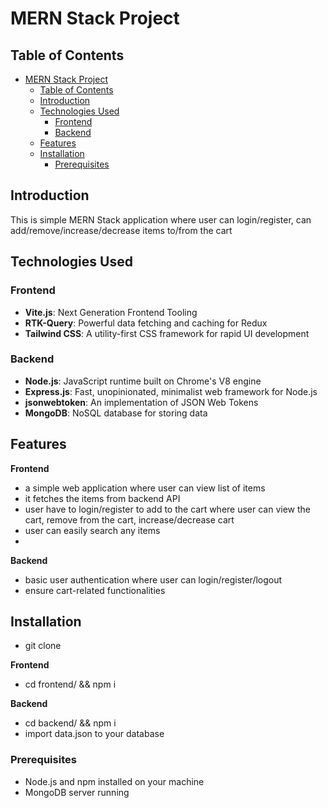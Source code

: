 # MERN Stack Project

## Table of Contents

- [MERN Stack Project](#mern-stack-project)
  - [Table of Contents](#table-of-contents)
  - [Introduction](#introduction)
  - [Technologies Used](#technologies-used)
    - [Frontend](#frontend)
    - [Backend](#backend)
  - [Features](#features)
  - [Installation](#installation)
    - [Prerequisites](#prerequisites)

## Introduction

This is simple MERN Stack application where user can login/register, can add/remove/increase/decrease items to/from the cart 

## Technologies Used

### Frontend

- **Vite.js**: Next Generation Frontend Tooling
- **RTK-Query**: Powerful data fetching and caching for Redux
- **Tailwind CSS**: A utility-first CSS framework for rapid UI development

### Backend

- **Node.js**: JavaScript runtime built on Chrome's V8 engine
- **Express.js**: Fast, unopinionated, minimalist web framework for Node.js
- **jsonwebtoken**: An implementation of JSON Web Tokens
- **MongoDB**: NoSQL database for storing data

## Features

**Frontend**
- a simple web application where user can view list of items
- it fetches the items from backend API
- user have to login/register to add to the cart where user can view the cart, remove from the cart, increase/decrease cart
- user can easily search any items
- 
**Backend**
- basic user authentication where user can login/register/logout
- ensure cart-related functionalities

## Installation

- git clone 
  
 **Frontend**

- cd frontend/ && npm i

 **Backend**

- cd backend/ && npm i
- import data.json to your database

### Prerequisites

- Node.js and npm installed on your machine
- MongoDB server running


